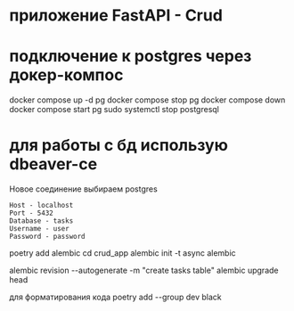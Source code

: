 # приложение FastAPI - Crud

# подключение к postgres через докер-компос

docker compose up -d pg
docker compose stop pg
docker compose down
docker compose start pg
sudo systemctl stop postgresql

# для работы с бд использую dbeaver-ce

Новое соединение выбираем postgres

```
Host - localhost
Port - 5432
Database - tasks
Username - user
Password - password
```


poetry add alembic
cd crud_app
alembic init -t async alembic

alembic revision --autogenerate -m "create tasks table"
alembic upgrade head

для форматирования кода
poetry add --group dev black
